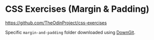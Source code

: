 # CSS Exercises (Margin & Padding)

https://github.com/TheOdinProject/css-exercises

Specific `margin-and-padding` folder downloaded using [DownGit](https://minhaskamal.github.io/DownGit/#/home).
